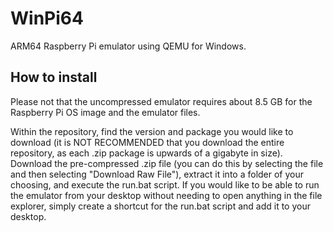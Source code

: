# WinPi64
 ARM64 Raspberry Pi emulator using QEMU for Windows.

## How to install
Please not that the uncompressed emulator requires about 8.5 GB for the Raspberry Pi OS image and the emulator files.

Within the repository, find the version and package you would like to download (it is NOT RECOMMENDED that you download the entire repository, as each .zip package is upwards of a gigabyte in size).
Download the pre-compressed .zip file (you can do this by selecting the file and then selecting "Download Raw File"), extract it into a folder of your choosing, and execute the run.bat script. 
If you would like to be able to run the emulator from your desktop without needing to open anything in the file explorer, simply create a shortcut for the run.bat script and add it to your desktop.
